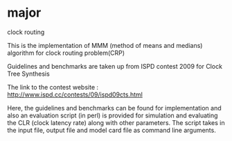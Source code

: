 # major
clock routing

This is the implementation of MMM (method of means and medians) algorithm for clock routing problem(CRP)

Guidelines and benchmarks are taken up from ISPD contest 2009 for Clock Tree Synthesis

The link to the contest website : http://www.ispd.cc/contests/09/ispd09cts.html

Here, the guidelines and benchmarks can be found for implementation and also an evaluation script (in perl) is provided for simulation and evaluating the CLR (clock latency rate) along with other parameters. The script takes in the input file, output file and model card file as command line arguments.

